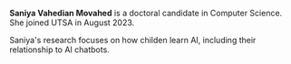 **Saniya Vahedian Movahed** is a doctoral candidate in Computer Science. She joined UTSA in August 2023.

Saniya's research focuses on how childen learn AI, including their relationship to AI chatbots.
